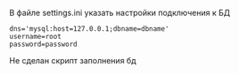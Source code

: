 В файле settings.ini указать настройки подключения к БД

```
dns='mysql:host=127.0.0.1;dbname=dbname'
username=root
password=password
```

Не сделан скрипт заполнения бд